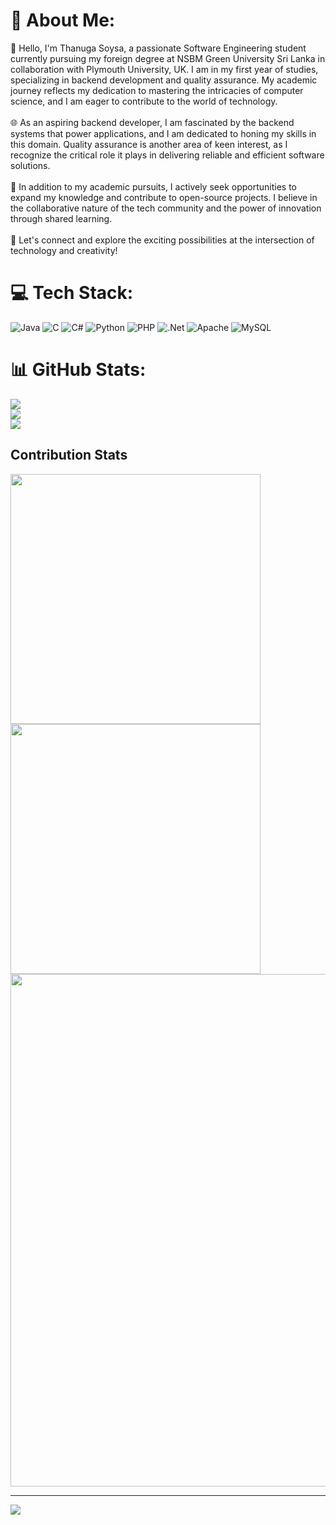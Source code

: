 # 💫 About Me:
👋 Hello, I'm Thanuga Soysa, a passionate Software Engineering student currently pursuing my foreign degree at NSBM Green University Sri Lanka in collaboration with Plymouth University, UK. I am in my first year of studies, specializing in backend development and quality assurance. My academic journey reflects my dedication to mastering the intricacies of computer science, and I am eager to contribute to the world of technology.<br><br>🌐 As an aspiring backend developer, I am fascinated by the backend systems that power applications, and I am dedicated to honing my skills in this domain. Quality assurance is another area of keen interest, as I recognize the critical role it plays in delivering reliable and efficient software solutions.<br><br>🚀 In addition to my academic pursuits, I actively seek opportunities to expand my knowledge and contribute to open-source projects. I believe in the collaborative nature of the tech community and the power of innovation through shared learning.<br><br>🌟 Let's connect and explore the exciting possibilities at the intersection of technology and creativity!


# 💻 Tech Stack:
![Java](https://img.shields.io/badge/java-%23ED8B00.svg?style=for-the-badge&logo=openjdk&logoColor=white) ![C](https://img.shields.io/badge/c-%2300599C.svg?style=for-the-badge&logo=c&logoColor=white) ![C#](https://img.shields.io/badge/c%23-%23239120.svg?style=for-the-badge&logo=csharp&logoColor=white) ![Python](https://img.shields.io/badge/python-3670A0?style=for-the-badge&logo=python&logoColor=ffdd54) ![PHP](https://img.shields.io/badge/php-%23777BB4.svg?style=for-the-badge&logo=php&logoColor=white) ![.Net](https://img.shields.io/badge/.NET-5C2D91?style=for-the-badge&logo=.net&logoColor=white) ![Apache](https://img.shields.io/badge/apache-%23D42029.svg?style=for-the-badge&logo=apache&logoColor=white) ![MySQL](https://img.shields.io/badge/mysql-%2300000f.svg?style=for-the-badge&logo=mysql&logoColor=white)
# 📊 GitHub Stats:
![](https://github-readme-stats.vercel.app/api?username=wtgsoysa&theme=dark&hide_border=false&include_all_commits=false&count_private=false)<br/>
![](https://github-readme-streak-stats.herokuapp.com/?user=wtgsoysa&theme=dark&hide_border=false)<br/>
![](https://github-readme-stats.vercel.app/api/top-langs/?username=wtgsoysa&theme=dark&hide_border=false&include_all_commits=false&count_private=false&layout=compact)

## Contribution Stats

  <div align="start">
    <img width="400px" src="https://github-readme-stats.vercel.app/api?username=wtgsoysa&theme=gotham&show_icons=true&hide_border=true&count_private=true" />
    <img width="400px" src="https://github-readme-streak-stats.herokuapp.com/?user=wtgsoysa&theme=gotham&hide_border=true" />
    <img width="820px" src="https://github-profile-summary-cards.vercel.app/api/cards/profile-details?username=wtgsoysa&theme=gotham&hide_border=true">
    
  </div>

---
[![](https://visitcount.itsvg.in/api?id=wtgsoysa&icon=0&color=0)](https://visitcount.itsvg.in)

<!-- Proudly created with GPRM ( https://gprm.itsvg.in ) -->

